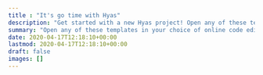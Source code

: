 ```yaml
---
title : "It's go time with Hyas"
description: "Get started with a new Hyas project! Open any of these templates in your choice of online code editor, or view the source code on GitHub."
summary: "Open any of these templates in your choice of online code editor, or view the source code on GitHub."
date: 2020-04-17T12:18:10+00:00
lastmod: 2020-04-17T12:18:10+00:00
draft: false
images: []
---
```

